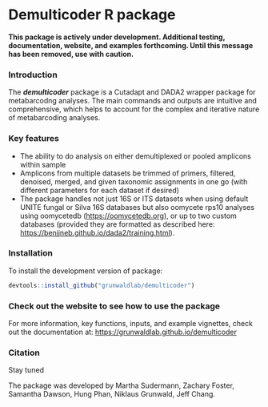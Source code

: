 
# Demulticoder R package

**This package is actively under development. Additional testing,
documentation, website, and examples forthcoming. Until this message has
been removed, use with caution.**

### Introduction

The ***demulticoder*** package is a Cutadapt and DADA2 wrapper package
for metabarcodng analyses. The main commands and outputs are intuitive
and comprehensive, which helps to account for the complex and iterative
nature of metabarcoding analyses.

### Key features

- The ability to do analysis on either demultiplexed or pooled amplicons
  within sample  
- Amplicons from multiple datasets be trimmed of primers, filtered,
  denoised, merged, and given taxonomic assignments in one go (with
  different parameters for each dataset if desired)  
- The package handles not just 16S or ITS datasets when using default
  UNITE fungal or Silva 16S databases but also oomycete rps10 analyses
  using oomycetedb (<https://oomycetedb.org>), or up to two custom
  databases (provided they are formatted as described here:
  <https://benjjneb.github.io/dada2/training.html>).

### Installation

To install the development version of package:

``` r
devtools::install_github("grunwaldlab/demulticoder")
```

### Check out the website to see how to use the package

For more information, key functions, inputs, and example vignettes,
check out the documentation at:
<https://grunwaldlab.github.io/demulticoder>

### Citation

Stay tuned

The package was developed by Martha Sudermann, Zachary Foster, Samantha
Dawson, Hung Phan, Niklaus Grunwald, Jeff Chang.
